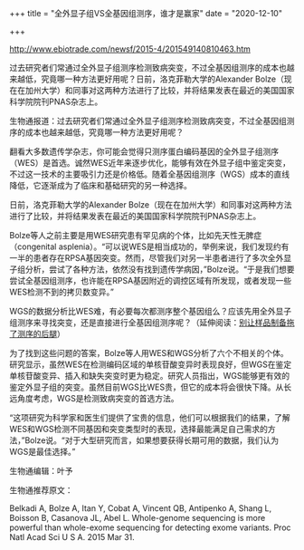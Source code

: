 +++
title = "全外显子组VS全基因组测序，谁才是赢家"
date = "2020-12-10"

+++

http://www.ebiotrade.com/newsf/2015-4/201549140810463.htm

过去研究者们常通过全外显子组测序检测致病突变，不过全基因组测序的成本也越来越低，究竟哪一种方法更好用呢？日前，洛克菲勒大学的Alexander Bolze（现在在加州大学）和同事对这两种方法进行了比较，并将结果发表在最近的美国国家科学院院刊PNAS杂志上。

生物通报道：过去研究者们常通过全外显子组测序检测致病突变，不过全基因组测序的成本也越来越低，究竟哪一种方法更好用呢？

翻看大多数遗传学杂志，你可能会觉得只测序蛋白编码基因的全外显子组测序（WES）是首选。诚然WES近年来逐步优化，能够有效在外显子组中鉴定突变，不过这一技术的主要吸引力还是价格低。随着全基因组测序（WGS）成本的直线降低，它逐渐成为了临床和基础研究的另一种选择。

日前，洛克菲勒大学的Alexander Bolze（现在在加州大学）和同事对这两种方法进行了比较，并将结果发表在最近的美国国家科学院院刊PNAS杂志上。

Bolze等人之前主要是用WES研究患有罕见病的个体，比如先天性无脾症（congenital asplenia）。“可以说WES是相当成功的，举例来说，我们发现约有一半的患者存在RPSA基因突变。然而，尽管我们对另一半患者进行了多次全外显子组分析，尝试了各种方法，依然没有找到遗传学病因，”Bolze说。“于是我们想要尝试全基因组测序，也许能在RPSA基因附近的调控区域有所发现，或者发现一些WES检测不到的拷贝数变异。”

WGS的数据分析比WES难，有必要每次都测序整个基因组么？应该先用全外显子组测序来寻找突变，还是直接进行全基因组测序呢？（延伸阅读：[别让样品制备拖了测序的后腿](http://www.ebiotrade.com/newsf/2012-9/2012921153624880.htm)）

为了找到这些问题的答案，Bolze等人用WES和WGS分析了六个不相关的个体。研究显示，虽然WES在检测编码区域的单核苷酸变异时表现良好，但WGS在鉴定单核苷酸变异、插入和缺失突变时更为稳定。研究人员指出，WGS能够更有效的鉴定外显子组的突变。虽然目前WGS比WES贵，但它的成本将会很快下降。从长远角度考虑，WGS是检测致病突变的首选方法。

“这项研究为科学家和医生们提供了宝贵的信息，他们可以根据我们的结果，了解WES和WGS检测不同基因和突变类型时的表现，选择最能满足自己需求的方法，”Bolze说。“对于大型研究而言，如果想要获得长期可用的数据，我们认为WGS是最佳选择。”

 

生物通编辑：叶予

生物通推荐原文：

Belkadi A, Bolze A, Itan Y, Cobat A, Vincent QB, Antipenko A, Shang L, Boisson B, Casanova JL, Abel L. Whole-genome sequencing is more powerful than whole-exome sequencing for detecting exome variants. Proc Natl Acad Sci U S A. 2015 Mar 31.